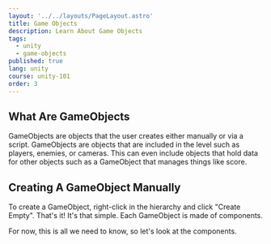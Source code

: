```yaml
---
layout: '../../layouts/PageLayout.astro'
title: Game Objects
description: Learn About Game Objects
tags:
  - unity
  - game-objects
published: true
lang: unity
course: unity-101
order: 3
---
```


## What Are GameObjects
GameObjects are objects that the user creates either manually or via a script. GameObjects are objects that are included in the level such as players, enemies, or cameras. This can even include objects that hold data for other objects such as a GameObject that manages things like score.

## Creating A GameObject Manually
To create a GameObject, right-click in the hierarchy and click "Create Empty". That's it! It's that simple. Each GameObject is made of components.

For now, this is all we need to know, so let's look at the components.